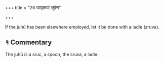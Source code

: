 +++
title = "26 व्यापृतायां स्रुवेण"

+++

If the juhū has been elsewhere employed, let it be done with a ladle (sruva).

## १ Commentary

The juhū is a sruc, a spoon, the sruva, a ladle.
